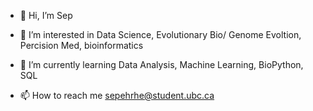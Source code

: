 - 👋 Hi, I’m Sep
- 👀 I’m interested in Data Science, Evolutionary Bio/ Genome Evoltion, Percision Med, bioinformatics
- 🌱 I’m currently learning Data Analysis, Machine Learning, BioPython, SQL

- 📫 How to reach me sepehrhe@student.ubc.ca

<!---
sep-he/sep-he is a ✨ special ✨ repository because its `README.md` (this file) appears on your GitHub profile.
You can click the Preview link to take a look at your changes.
--->
